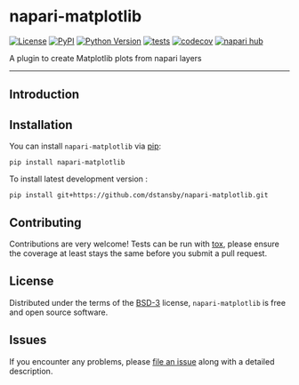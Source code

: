 # napari-matplotlib

[![License](https://img.shields.io/pypi/l/napari-matplotlib.svg?color=green)](https://github.com/dstansby/napari-matplotlib/raw/main/LICENSE)
[![PyPI](https://img.shields.io/pypi/v/napari-matplotlib.svg?color=green)](https://pypi.org/project/napari-matplotlib)
[![Python Version](https://img.shields.io/pypi/pyversions/napari-matplotlib.svg?color=green)](https://python.org)
[![tests](https://github.com/dstansby/napari-matplotlib/workflows/tests/badge.svg)](https://github.com/dstansby/napari-matplotlib/actions)
[![codecov](https://codecov.io/gh/dstansby/napari-matplotlib/branch/main/graph/badge.svg)](https://codecov.io/gh/dstansby/napari-matplotlib)
[![napari hub](https://img.shields.io/endpoint?url=https://api.napari-hub.org/shields/napari-matplotlib)](https://napari-hub.org/plugins/napari-matplotlib)

A plugin to create Matplotlib plots from napari layers

----------------------------------

## Introduction

## Installation

You can install `napari-matplotlib` via [pip]:

    pip install napari-matplotlib



To install latest development version :

    pip install git+https://github.com/dstansby/napari-matplotlib.git


## Contributing

Contributions are very welcome! Tests can be run with [tox], please ensure
the coverage at least stays the same before you submit a pull request.

## License

Distributed under the terms of the [BSD-3] license,
`napari-matplotlib` is free and open source software.

## Issues

If you encounter any problems, please [file an issue] along with a detailed description.

[@napari]: https://github.com/napari
[BSD-3]: http://opensource.org/licenses/BSD-3-Clause

[file an issue]: https://github.com/dstansby/napari-matplotlib/issues

[napari]: https://github.com/napari/napari
[tox]: https://tox.readthedocs.io/en/latest/
[pip]: https://pypi.org/project/pip/
[PyPI]: https://pypi.org/
